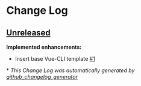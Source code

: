 # Change Log

## [Unreleased](https://github.com/grtjn/venom-ui-template/tree/HEAD)

**Implemented enhancements:**

- Insert base Vue-CLI template [\#1](https://github.com/grtjn/venom-ui-template/issues/1)



\* *This Change Log was automatically generated by [github_changelog_generator](https://github.com/skywinder/Github-Changelog-Generator)*